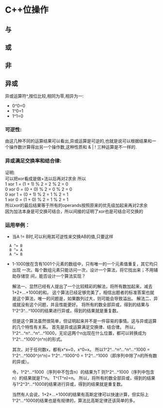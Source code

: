 # C++位操作

## 与

## 或

## 非

## 异或
异或运算符^,按位比较,相同为零,相异为一:
* 0^0=0
* 1^0=1 
* 1^1=0  

### 可逆性:
由这几种不同的运算结果可以看出,异或运算是可逆的,也就是说可以根据结果和一个操作数计算得出另一个操作数,这种性质和  &  |  !  三种运算是不一样的.  

### 异或满足交换率和结合律:  
证明:  
可以把xor看成是做+法以后再对2求余
所以  
1 xor 1 = (1 + 1) % 2 = 2 % 2 = 0  
0 xor 0 = (0 + 0) % 2 = 0 % 2 = 0  
0 xor 1 = (0 + 1) % 2 = 1 % 2 = 1  
1 xor 0 = (1 + 0) % 2 = 1 % 2 = 1  
所以xor的最后结果等于所有的operands按照原来的优先级加起来再对2求余  
因为加法本身是可交换可结合，所以间接的证明了xor也是可结合可交换的  




### 运用举例：
* 当A != B时,可以利用其可逆性来交换AB的值,只要这样
```
  A ^= B
  B ^= A
  A ^= B
```  


* 1-1000放在含有1001个元素的数组中，只有唯一的一个元素值重复，其它均只出现
  一次。每个数组元素只能访问一次，设计一个算法，将它找出来；不用辅助存储空
  间，能否设计一个算法实现？

  解法一、显然已经有人提出了一个比较精彩的解法，将所有数加起来，减去1+2+...+1000的和。
  这个算法已经足够完美了，相信出题者的标准答案也就是这个算法，唯一的问题是，如果数列过大，则可能会导致溢出。
  解法二、异或就没有这个问题，并且性能更好。
  将所有的数全部异或，得到的结果与1^2^3^...^1000的结果进行异或，得到的结果就是重复数。

  但是这个算法虽然很简单，但证明起来并不是一件容易的事情。这与异或运算的几个特性有关系。
  首先是异或运算满足交换律、结合律。
  所以，1^2^...^n^...^n^...^1000，无论这两个n出现在什么位置，都可以转换成为1^2^...^1000^(n^n)的形式。

  其次，对于任何数x，都有x^x=0，x^0=x。
  所以1^2^...^n^...^n^...^1000 = 1^2^...^1000^(n^n)= 1^2^...^1000^0 = 1^2^...^1000（即序列中除了n的所有数的异或）。

  令，1^2^...^1000（序列中不包含n）的结果为T
  则1^2^...^1000（序列中包含n）的结果就是T^n。
  T^(T^n)=n。
  所以，将所有的数全部异或，得到的结果与1^2^3^...^1000的结果进行异或，得到的结果就是重复数。

  当然有人会说，1+2+...+1000的结果有高斯定律可以快速计算，但实际上1^2^...^1000的结果也是有规律的，算法比高斯定律还该简单的多。
